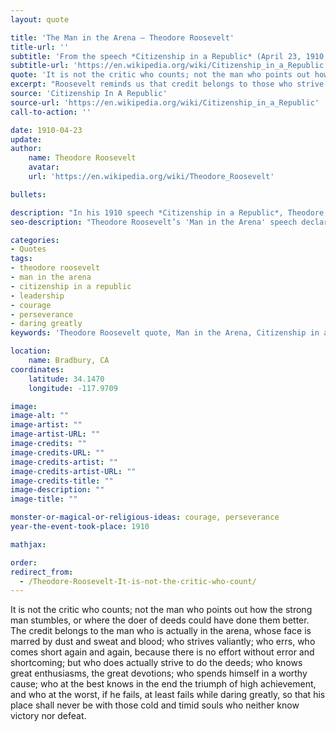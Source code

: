 ```yaml
---
layout: quote

title: 'The Man in the Arena – Theodore Roosevelt'
title-url: ''
subtitle: 'From the speech *Citizenship in a Republic* (April 23, 1910, Paris)'
subtitle-url: 'https://en.wikipedia.org/wiki/Citizenship_in_a_Republic'
quote: 'It is not the critic who counts; not the man who points out how the strong man stumbles, or where the doer of deeds could have done them better.'
excerpt: "Roosevelt reminds us that credit belongs to those who strive valiantly in the arena, not those who stand by and criticize."
source: 'Citizenship In A Republic'
source-url: 'https://en.wikipedia.org/wiki/Citizenship_in_a_Republic'
call-to-action: ''

date: 1910-04-23
update:
author:
    name: Theodore Roosevelt
    avatar: 
    url: 'https://en.wikipedia.org/wiki/Theodore_Roosevelt'

bullets:

description: "In his 1910 speech *Citizenship in a Republic*, Theodore Roosevelt delivered the famous 'Man in the Arena' passage, celebrating those who dare greatly in pursuit of worthy causes."
seo-description: "Theodore Roosevelt’s 'Man in the Arena' speech declares that true credit belongs to those who dare greatly, not the critics who stand by."

categories:
- Quotes
tags:
- theodore roosevelt
- man in the arena
- citizenship in a republic
- leadership
- courage
- perseverance
- daring greatly
keywords: 'Theodore Roosevelt quote, Man in the Arena, Citizenship in a Republic, dare greatly, leadership courage, striving valiantly, Roosevelt Paris 1910 speech'

location:
    name: Bradbury, CA
coordinates:
    latitude: 34.1470
    longitude: -117.9709

image:
image-alt: ""
image-artist: ""
image-artist-URL: ""
image-credits: ""
image-credits-URL: ""
image-credits-artist: ""
image-credits-artist-URL: ""
image-credits-title: ""
image-description: ""
image-title: ""

monster-or-magical-or-religious-ideas: courage, perseverance
year-the-event-took-place: 1910

mathjax: 

order: 
redirect_from:
  - /Theodore-Roosevelt-It-is-not-the-critic-who-count/
---
```

It is not the critic who counts; not the man who points out how the strong man stumbles, or where the doer of deeds could have done them better. The credit belongs to the man who is actually in the arena, whose face is marred by dust and sweat and blood; who strives valiantly; who errs, who comes short again and again, because there is no effort without error and shortcoming; but who does actually strive to do the deeds; who knows great enthusiasms, the great devotions; who spends himself in a worthy cause; who at the best knows in the end the triumph of high achievement, and who at the worst, if he fails, at least fails while daring greatly, so that his place shall never be with those cold and timid souls who neither know victory nor defeat.